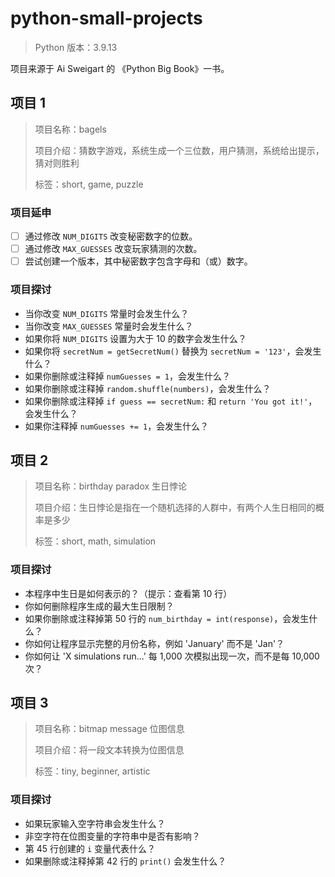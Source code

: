 # python-small-projects

> Python 版本：3.9.13

项目来源于 Ai Sweigart 的 《Python Big Book》一书。
 
## 项目 1

> 项目名称：bagels
> 
> 项目介绍：猜数字游戏，系统生成一个三位数，用户猜测，系统给出提示，猜对则胜利
> 
> 标签：short, game, puzzle

### 项目延申

- [ ] 通过修改 `NUM_DIGITS` 改变秘密数字的位数。
- [ ] 通过修改 `MAX_GUESSES` 改变玩家猜测的次数。
- [ ] 尝试创建一个版本，其中秘密数字包含字母和（或）数字。

### 项目探讨

- 当你改变 `NUM_DIGITS` 常量时会发生什么？
- 当你改变 `MAX_GUESSES` 常量时会发生什么？
- 如果你将 `NUM_DIGITS` 设置为大于 10 的数字会发生什么？
- 如果你将 `secretNum = getSecretNum()` 替换为 `secretNum = '123'`，会发生什么？
- 如果你删除或注释掉 `numGuesses = 1`，会发生什么？
- 如果你删除或注释掉 `random.shuffle(numbers)`，会发生什么？
- 如果你删除或注释掉 `if guess == secretNum:` 和 `return 'You got it!'`，会发生什么？
- 如果你注释掉 `numGuesses += 1`，会发生什么？

## 项目 2

> 项目名称：birthday paradox 生日悖论
> 
> 项目介绍：生日悖论是指在一个随机选择的人群中，有两个人生日相同的概率是多少
> 
> 标签：short, math, simulation

### 项目探讨

- 本程序中生日是如何表示的？（提示：查看第 10 行）
- 你如何删除程序生成的最大生日限制？
- 如果你删除或注释掉第 50 行的 `num_birthday = int(response)`，会发生什么？
- 你如何让程序显示完整的月份名称，例如 'January' 而不是 'Jan'？
- 你如何让 'X simulations run...' 每 1,000 次模拟出现一次，而不是每 10,000 次？

## 项目 3

> 项目名称：bitmap message 位图信息
> 
> 项目介绍：将一段文本转换为位图信息
> 
> 标签：tiny, beginner, artistic

### 项目探讨

- 如果玩家输入空字符串会发生什么？
- 非空字符在位图变量的字符串中是否有影响？
- 第 45 行创建的 `i` 变量代表什么？
- 如果删除或注释掉第 42 行的 `print()` 会发生什么？